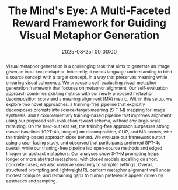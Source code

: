 ---
title: "The Mind's Eye: A Multi-Faceted Reward Framework for Guiding Visual Metaphor Generation"
date: 2025-08-25T00:00:00
authors: ["Girish A Koushik", "Fatemeh Nazarieh", "Katherine Birch", "Shenbin Qian", "Diptesh Kanojia"]
publication_types: ["3"]
abstract: "Visual metaphor generation is a challenging task that aims to generate an image given an input text metaphor. Inherently, it needs language understanding to bind a source concept with a target concept, in a way that preserves meaning while ensuring visual coherence. We propose a self-evaluating visual metaphor generation framework that focuses on metaphor alignment. Our self-evaluation approach combines existing metrics with our newly proposed metaphor decomposition score and a meaning alignment (MA) metric. Within this setup, we explore two novel approaches: a training-free pipeline that explicitly decomposes prompts into source-target-meaning (S-T-M) mapping for image synthesis, and a complementary training-based pipeline that improves alignment using our proposed self-evaluation reward schema, without any large-scale retraining. On the held-out test set, the training-free approach surpasses strong closed baselines (GPT-4o, Imagen) on decomposition, CLIP, and MA scores, with the training-based approach close behind. We evaluate our framework output using a user-facing study, and observed that participants preferred GPT-4o overall, while our training-free pipeline led open-source methods and edged Imagen on abstract metaphors. Our analyses show S-T-M prompting helps longer or more abstract metaphors, with closed models excelling on short, concrete cases; we also observe sensitivity to sampler settings. Overall, structured prompting and lightweight RL perform metaphor alignment well under modest compute, and remaining gaps to human preference appear driven by aesthetics and sampling."
featured: false
publication: "*arXiv preprint arXiv:2508.18569* | Accepted (non-archival venue), *GenCC Workshop @ NeurIPS 2025* | Under review @ ACL ARR"
url_pdf: "https://arxiv.org/abs/2508.18569"
url_preprint: "https://arxiv.org/abs/2508.18569"
tags: ["visual metaphor generation", "reward framework", "image synthesis", "metaphor alignment"]
---